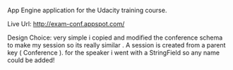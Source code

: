 App Engine application for the Udacity training course.

Live Url: http://exam-conf.appspot.com/

Design Choice:
very simple i copied and modified the conference schema to make my session so its really similar . A session 
is created from a parent key ( Conference ).
for the speaker i went with a StringField so any name could be added!